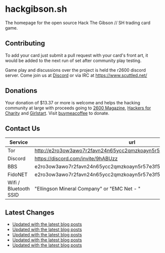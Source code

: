 # hackgibson.sh
The homepage for the open source Hack The Gibson // SH trading card game.


## Contributing

To add your card just submit a pull request with your card's front art, it would be added to the next run of set after community play testing.

Game play and discussions over the project is held the r2600 discord server. Come join us at [Discord](https://discord.com/invite/9hABUzz) or via IRC at https://www.scuttled.net/


## Donations

Your donation of $13.37 or more is welcome and helps the hacking community at large with proceeds going to [2600 Magazine](https://2600.com/), [Hackers for Charity](https://hackersforcharity.org) and [Girlstart](https://girlstart.org).  Visit [buymeacoffee](https://www.buymeacoffee.com/hackgibson.sh) to donate.


## Contact Us

Service | url
-|-
Tor | http://e2ro3ow3awo7r2favn24n65ycc2qmzkoayn5r57e3f56nvjwdcgg32ad.onion
Discord | https://discord.com/invite/9hABUzz
BBS | e2ro3ow3awo7r2favn24n65ycc2qmzkoayn5r57e3f56nvjwdcgg32ad.onion:23
FidoNET | e2ro3ow3awo7r2favn24n65ycc2qmzkoayn5r57e3f56nvjwdcgg32ad.onion:24554
Wifi / Bluetooth SSID | "Ellingson Mineral Company" or "EMC Net - <fidonet address>"

## Latest Changes
<!-- BLOG-POST-LIST:START -->
- [Updated with the latest blog posts](https://github.com/DFW2600/hackgibson.sh/commit/675884bf4ed1735d91fde885367aa19b06031361)
- [Updated with the latest blog posts](https://github.com/DFW2600/hackgibson.sh/commit/c17a29e4163a1660c9aaff9be90730a7644970b6)
- [Updated with the latest blog posts](https://github.com/DFW2600/hackgibson.sh/commit/d67ec31aa6066cf1162d4ec25824d5a8ea8201a5)
- [Updated with the latest blog posts](https://github.com/DFW2600/hackgibson.sh/commit/ccb37d7b17ea1751d79a78448fe1d482cb61a2f5)
- [Updated with the latest blog posts](https://github.com/DFW2600/hackgibson.sh/commit/f5cc3fd8f6f25709ff559074a12b1816b9542317)
<!-- BLOG-POST-LIST:END -->
